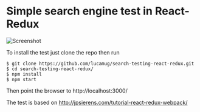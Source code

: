 # Simple search engine test in React-Redux

![Screenshot](https://4.bp.blogspot.com/-BKt0gk_dYfE/WIfVtezpauI/AAAAAAAAFn8/AkF62Xmd9ok--826NGmfaHHXO1ljWfVrwCK4B/s1600/search2.png)

To install the test just clone the repo then run

    $ git clone https://github.com/lucamug/search-testing-react-redux.git
    $ cd search-testing-react-redux/
    $ npm install
    $ npm start

Then point the browser to http://localhost:3000/

The test is based on http://jpsierens.com/tutorial-react-redux-webpack/
